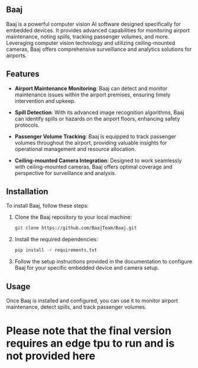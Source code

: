 ## Baaj

Baaj is a powerful computer vision AI software designed specifically for embedded devices. It provides advanced capabilities for monitoring airport maintenance, noting spills, tracking passenger volumes, and more. Leveraging computer vision technology and utilizing ceiling-mounted cameras, Baaj offers comprehensive surveillance and analytics solutions for airports.

## Features

- **Airport Maintenance Monitoring**: Baaj can detect and monitor maintenance issues within the airport premises, ensuring timely intervention and upkeep.

- **Spill Detection**: With its advanced image recognition algorithms, Baaj can identify spills or hazards on the airport floors, enhancing safety protocols.

- **Passenger Volume Tracking**: Baaj is equipped to track passenger volumes throughout the airport, providing valuable insights for operational management and resource allocation.

- **Ceiling-mounted Camera Integration**: Designed to work seamlessly with ceiling-mounted cameras, Baaj offers optimal coverage and perspective for surveillance and analysis.

## Installation

To install Baaj, follow these steps:

1. Clone the Baaj repository to your local machine:

    ```bash
    git clone https://github.com/BaajTeam/Baaj.git
    ```

2. Install the required dependencies:

    ```bash
    pip install -r requirements.txt
    ```

3. Follow the setup instructions provided in the documentation to configure Baaj for your specific embedded device and camera setup.

## Usage

Once Baaj is installed and configured, you can use it to monitor airport maintenance, detect spills, and track passenger volumes. 
# Please note that the final version requires an edge tpu to run and is not provided here


